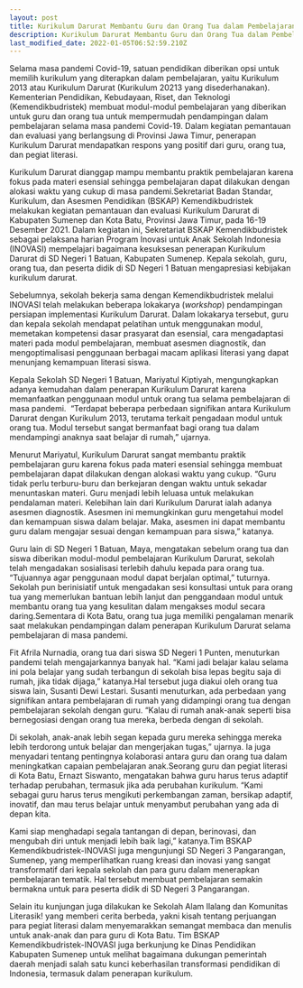 ```yaml
---
layout: post
title: Kurikulum Darurat Membantu Guru dan Orang Tua dalam Pembelajaran Selama Pandemi
description: Kurikulum Darurat Membantu Guru dan Orang Tua dalam Pembelajaran Selama Pandemi
last_modified_date: 2022-01-05T06:52:59.210Z
---
```

Selama masa pandemi Covid-19, satuan pendidikan diberikan opsi untuk  memilih kurikulum yang diterapkan dalam pembelajaran, yaitu Kurikulum 2013 atau Kurikulum Darurat (Kurikulum 20213 yang disederhanakan). Kementerian Pendidikan, Kebudayaan, Riset, dan Teknologi (Kemendikbudristek) membuat modul-modul pembelajaran yang diberikan untuk guru dan orang tua untuk mempermudah pendampingan dalam pembelajaran selama masa pandemi Covid-19. Dalam kegiatan pemantauan dan evaluasi yang berlangsung di Provinsi Jawa Timur, penerapan Kurikulum Darurat mendapatkan respons yang positif dari guru, orang tua, dan pegiat literasi. 

Kurikulum Darurat dianggap mampu membantu praktik pembelajaran karena fokus pada materi esensial sehingga pembelajaran dapat dilakukan dengan alokasi waktu yang cukup di masa pandemi.Sekretariat Badan Standar, Kurikulum, dan Asesmen Pendidikan (BSKAP) Kemendikbudristek melakukan kegiatan pemantauan dan evaluasi Kurikulum Darurat di Kabupaten Sumenep dan Kota Batu, Provinsi Jawa Timur, pada 16-19 Desember 2021. Dalam kegiatan ini, Sekretariat BSKAP Kemendikbudristek sebagai pelaksana harian Program Inovasi untuk Anak Sekolah Indonesia (INOVASI) mempelajari bagaimana kesuksesan penerapan Kurikulum Darurat di SD Negeri 1 Batuan, Kabupaten Sumenep. Kepala sekolah, guru, orang tua, dan peserta didik di SD Negeri 1 Batuan mengapresiasi kebijakan kurikulum darurat.

Sebelumnya, sekolah bekerja sama dengan Kemendikbudristek melalui INOVASI telah melakukan beberapa lokakarya (*workshop*) pendampingan persiapan implementasi Kurikulum Darurat. Dalam lokakarya tersebut, guru dan kepala sekolah mendapat pelatihan untuk menggunakan modul, memetakan kompetensi dasar prasyarat dan esensial, cara mengadaptasi materi pada modul pembelajaran, membuat asesmen diagnostik, dan mengoptimalisasi penggunaan berbagai macam aplikasi literasi yang dapat menunjang kemampuan literasi siswa.

Kepala Sekolah SD Negeri 1 Batuan, Mariyatul Kiptiyah, mengungkapkan adanya kemudahan dalam penerapan Kurikulum Darurat karena memanfaatkan penggunaan modul untuk orang tua selama pembelajaran di masa pandemi.  “Terdapat beberapa perbedaan signifikan antara Kurikulum Darurat dengan Kurikulum 2013, terutama terkait pengadaan modul untuk orang tua. Modul tersebut sangat bermanfaat bagi orang tua dalam mendampingi anaknya saat belajar di rumah,” ujarnya.

Menurut Mariyatul, Kurikulum Darurat sangat membantu praktik pembelajaran guru karena fokus pada materi esensial sehingga membuat pembelajaran dapat dilakukan dengan alokasi waktu yang cukup. “Guru tidak perlu terburu-buru dan berkejaran dengan waktu untuk sekadar menuntaskan materi. Guru menjadi lebih leluasa untuk melakukan pendalaman materi. Kelebihan lain dari Kurikulum Darurat ialah adanya asesmen diagnostik. Asesmen ini memungkinkan guru mengetahui model dan kemampuan siswa dalam belajar. Maka, asesmen ini dapat membantu guru dalam mengajar sesuai dengan kemampuan para siswa,” katanya.

Guru lain di SD Negeri 1 Batuan, Maya, mengatakan sebelum orang tua dan siswa diberikan modul-modul pembelajaran Kurikulum Darurat, sekolah telah mengadakan sosialisasi terlebih dahulu kepada para orang tua. “Tujuannya agar penggunaan modul dapat berjalan optimal,” tuturnya. Sekolah pun berinisiatif untuk mengadakan sesi konsultasi untuk para orang tua yang memerlukan bantuan lebih lanjut dan penggandaan modul untuk membantu orang tua yang kesulitan dalam mengakses modul secara daring.Sementara di Kota Batu, orang tua juga memiliki pengalaman menarik saat melakukan pendampingan dalam penerapan Kurikulum Darurat selama pembelajaran di masa pandemi. 

Fit Afrila Nurnadia, orang tua dari siswa SD Negeri 1 Punten, menuturkan pandemi telah mengajarkannya banyak hal. “Kami jadi belajar kalau selama ini pola belajar yang sudah terbangun di sekolah bisa lepas begitu saja di rumah, jika tidak dijaga,” katanya.Hal tersebut juga diakui oleh orang tua siswa lain, Susanti Dewi Lestari. Susanti menuturkan, ada perbedaan yang signifikan antara pembelajaran di rumah yang didampingi orang tua dengan pembelajaran sekolah dengan guru. “Kalau di rumah anak-anak seperti bisa bernegosiasi dengan orang tua mereka, berbeda dengan di sekolah. 

Di sekolah, anak-anak lebih segan kepada guru mereka sehingga mereka lebih terdorong untuk belajar dan mengerjakan tugas,” ujarnya. Ia juga menyadari tentang pentingnya kolaborasi antara guru dan orang tua dalam meningkatkan capaian pembelajaran anak.Seorang guru dan pegiat literasi di Kota Batu, Ernazt Siswanto, mengatakan bahwa guru harus terus adaptif terhadap perubahan, termasuk jika ada perubahan kurikulum. “Kami sebagai guru harus terus mengikuti perkembangan zaman, bersikap adaptif, inovatif, dan mau terus belajar untuk menyambut perubahan yang ada di depan kita. 

Kami siap menghadapi segala tantangan di depan, berinovasi, dan mengubah diri untuk menjadi lebih baik lagi,” katanya.Tim BSKAP Kemendikbudristek-INOVASI juga mengunjungi SD Negeri 3 Pangarangan, Sumenep, yang memperlihatkan ruang kreasi dan inovasi yang sangat transformatif dari kepala sekolah dan para guru dalam menerapkan pembelajaran tematik. Hal tersebut membuat pembelajaran semakin bermakna untuk para peserta didik di SD Negeri 3 Pangarangan. 

Selain itu kunjungan juga dilakukan ke Sekolah Alam Ilalang dan Komunitas Literasik! yang memberi cerita berbeda, yakni kisah tentang perjuangan para pegiat literasi dalam menyemarakkan semangat membaca dan menulis untuk anak-anak dan para guru di Kota Batu. Tim BSKAP Kemendikbudristek-INOVASI juga berkunjung ke Dinas Pendidikan Kabupaten Sumenep untuk melihat bagaimana dukungan pemerintah daerah menjadi salah satu kunci keberhasilan transformasi pendidikan di Indonesia, termasuk dalam penerapan kurikulum.